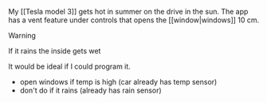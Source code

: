 My [[Tesla model 3]]  gets hot in summer on the drive in the sun.
The app has a vent feature under controls that opens the [[window|windows]] 10 cm.

> [!warning]
> If it rains the inside gets wet

It would be ideal if I could program it.
- open windows if temp is high (car already has temp sensor)
- don't do if it rains (already has rain sensor)